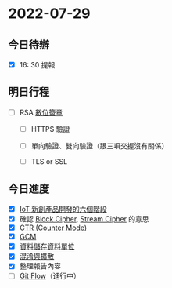 #  2022-07-29
## 今日待辦
- [x] 16: 30 提報

## 明日行程
- [ ] RSA [數位簽章](演算法/數位簽章.md)
	- [ ] HTTPS 驗證
	- [ ] 單向驗證、雙向驗證（跟三項交握沒有關係）
	- [ ] TLS or SSL


## 今日進度
- [x] [IoT 新創產品開發的六個階段](IoT%20新創產品開發的六個階段.md)
- [x] 確認 [Block Cipher](演算法/Block%20Cipher.md), [Stream Cipher](演算法/Stream%20Cipher.md) 的意思
- [x] [CTR (Counter Mode)](CTR%20(Counter%20Mode).md)
- [x] [GCM](GCM.md)
- [x] [資料儲存資料單位](計算機/資料儲存資料單位.md)
- [x] [混淆與擴散](演算法/混淆與擴散.md)
- [x] 整理報告內容
- [ ] [Git Flow](Git%20Flow.md)（進行中）
